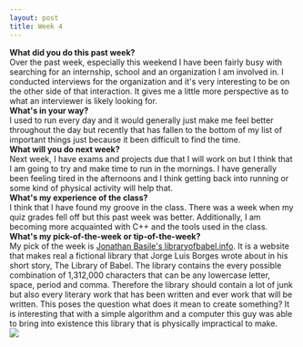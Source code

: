 ```yaml
---
layout: post
title: Week 4
---
```


<strong>What did you do this past week?</strong>
<br>
Over the past week, especially this weekend I have been fairly busy with searching for an internship, school and an organization I am involved in. I conducted interviews for the organization and it's very interesting to be on the other side of that interaction. It gives me a little more perspective as to what an interviewer is likely looking for.
<br>
<strong>What's in your way?</strong>
<br>
I used to run every day and it would generally just make me feel better throughout the day but recently that has fallen to the bottom of my list of important things just because it been difficult to find the time.
<br>
<strong>What will you do next week?</strong>
<br>
Next week, I have exams and projects due that I will work on but I think that I am going to try and make time to run in the mornings. I have generally been feeling tired in the afternoons and I think getting back into running or some kind of physical activity will help that.
<br>
<strong>What's my experience of the class?</strong>
<br>
I think that I have found my groove in the class. There was a week when my quiz grades fell off but this past week was better. Additionally, I am becoming more acquainted with C++ and the tools used in the class.
<br>
<strong>What's my pick-of-the-week or tip-of-the-week?</strong>
<br>
My pick of the week is <a href="https://libraryofbabel.info">Jonathan Basile's libraryofbabel.info</a>. It is a website that makes real a fictional library that Jorge Luis Borges wrote about in his short story, The Library of Babel. The library contains the every possible combination of 1,312,000 characters that can be any lowercase letter, space, period and comma. Therefore the library should contain a lot of junk but also every literary work that has been written and ever work that will be written. This poses the question what does it mean to create something? It is interesting that with a simple algorithm and a computer this guy was able to bring into existence this library that is physically impractical to make.
<br>
<img src="https://avatars0.githubusercontent.com/u/691520?v=4&u=63151621c59bfa1ec1c84b9d08aa8a3c9034b21b&s=400">
